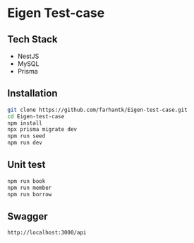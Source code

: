 # Eigen Test-case

## Tech Stack
- NestJS
- MySQL
- Prisma

## Installation

```sh
git clone https://github.com/farhantk/Eigen-test-case.git
cd Eigen-test-case
npm install
npx prisma migrate dev
npm run seed
npm run dev 
```

## Unit test

```sh
npm run book
npm run member
npm run borrow
```

## Swagger

```sh
http://localhost:3000/api
```
